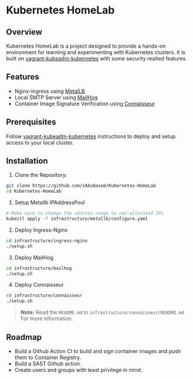 
# Kubernetes HomeLab
## Overview
Kubernetes HomeLab is a project designed to provide a hands-on environment for learning and experimenting with Kubernetes clusters. It is built on [vagrant-kubeadm-kubernetes](https://github.com/techiescamp/vagrant-kubeadm-kubernetes) with some security realted features.

## Features
- Nginx-Ingress using [MetalLB](https://metallb.universe.tf/)
- Local SMTP Server using [MailHog](https://github.com/mailhog/MailHog)
- Container Image Signature Verification using [Connaisseur](https://github.com/sse-secure-systems/connaisseur)

## Prerequisites
Follow [vagrant-kubeadm-kubernetes](https://github.com/techiescamp/vagrant-kubeadm-kubernetes) instructions to deploy and setup access to your local cluster.

## Installation
1. Clone the Repository:
```bash
git clone https://github.com/zAbuQasem/Kubernetes-HomeLab
cd Kubernetes-HomeLab
```
1. Setup Metallb IPAddressPool
```sh
# Make sure to change the address range to non-allocated IPs
kubectl apply -f infrastructure/metallb/configure.yaml
```
2. Deploy Ingress-Nginx
```sh
cd infrastructure/ingress-nginx
./setup.sh
```
3. Deploy MailHog
```sh
cd infrastructure/mailhog
./setup.sh
```
4. Deploy Connaisseur
```sh
cd infrastructure/connaisseur
./setup.sh
```
> **Note:** Read the `README.md` in `infrastructure/connaisseur/README.md` For more information.


## Roadmap
- Build a Github Action CI to build and sign container images and push them to Container Registry.
- Build a SAST Github action.
- Create users and groups with least privilege in mind.
